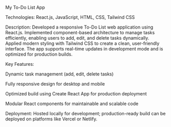 My To-Do List App

Technologies: React.js, JavaScript, HTML, CSS, Tailwind CSS

Description:
Developed a responsive To-Do List web application using React.js. Implemented component-based architecture to manage tasks efficiently, enabling users to add, edit, and delete tasks dynamically. Applied modern styling with Tailwind CSS to create a clean, user-friendly interface. The app supports real-time updates in development mode and is optimized for production builds.

Key Features:

Dynamic task management (add, edit, delete tasks)

Fully responsive design for desktop and mobile

Optimized build using Create React App for production deployment

Modular React components for maintainable and scalable code

Deployment:
Hosted locally for development; production-ready build can be deployed on platforms like Vercel or Netlify.